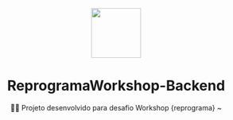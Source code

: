 <div align="center">
  <img height="100em" src="https://reprograma.com.br/curriculos/turma5/assets/img/logo-reprograma.png"/>
</>
  
# ReprogramaWorkshop-Backend
🏳️‍🌈 Projeto desenvolvido para desafio Workshop {reprograma} ~
